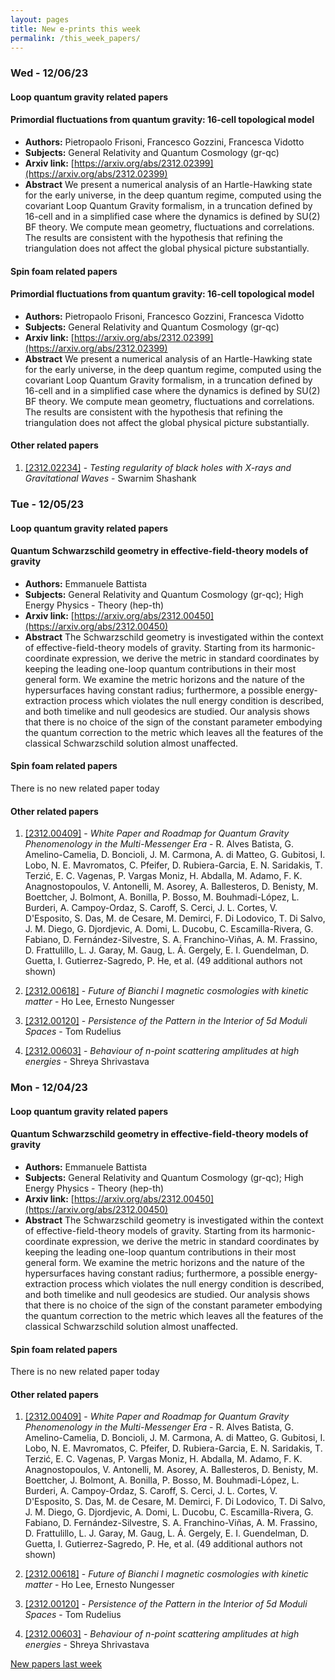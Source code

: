 ```yaml
---
layout: pages
title: New e-prints this week
permalink: /this_week_papers/
---
```




### Wed - 12/06/23

#### Loop quantum gravity related papers

#### **Primordial fluctuations from quantum gravity: 16-cell topological model**
 - **Authors:** Pietropaolo Frisoni, Francesco Gozzini, Francesca Vidotto
 - **Subjects:** General Relativity and Quantum Cosmology (gr-qc)
 - **Arxiv link:** [https://arxiv.org/abs/2312.02399](https://arxiv.org/abs/2312.02399)
 - **Abstract**
 We present a numerical analysis of an Hartle-Hawking state for the early universe, in the deep quantum regime, computed using the covariant Loop Quantum Gravity formalism, in a truncation defined by 16-cell and in a simplified case where the dynamics is defined by SU(2) BF theory. We compute mean geometry, fluctuations and correlations. The results are consistent with the hypothesis that refining the triangulation does not affect the global physical picture substantially. 

#### Spin foam related papers

#### **Primordial fluctuations from quantum gravity: 16-cell topological model**
 - **Authors:** Pietropaolo Frisoni, Francesco Gozzini, Francesca Vidotto
 - **Subjects:** General Relativity and Quantum Cosmology (gr-qc)
 - **Arxiv link:** [https://arxiv.org/abs/2312.02399](https://arxiv.org/abs/2312.02399)
 - **Abstract**
 We present a numerical analysis of an Hartle-Hawking state for the early universe, in the deep quantum regime, computed using the covariant Loop Quantum Gravity formalism, in a truncation defined by 16-cell and in a simplified case where the dynamics is defined by SU(2) BF theory. We compute mean geometry, fluctuations and correlations. The results are consistent with the hypothesis that refining the triangulation does not affect the global physical picture substantially. 



#### Other related papers

1. [[2312.02234]](https://arxiv.org/abs/2312.02234) - *Testing regularity of black holes with X-rays and Gravitational Waves* - Swarnim Shashank



### Tue - 12/05/23

#### Loop quantum gravity related papers

#### **Quantum Schwarzschild geometry in effective-field-theory models of  gravity**
 - **Authors:** Emmanuele Battista
 - **Subjects:** General Relativity and Quantum Cosmology (gr-qc); High Energy Physics - Theory (hep-th)
 - **Arxiv link:** [https://arxiv.org/abs/2312.00450](https://arxiv.org/abs/2312.00450)
 - **Abstract**
 The Schwarzschild geometry is investigated within the context of effective-field-theory models of gravity. Starting from its harmonic-coordinate expression, we derive the metric in standard coordinates by keeping the leading one-loop quantum contributions in their most general form. We examine the metric horizons and the nature of the hypersurfaces having constant radius; furthermore, a possible energy-extraction process which violates the null energy condition is described, and both timelike and null geodesics are studied. Our analysis shows that there is no choice of the sign of the constant parameter embodying the quantum correction to the metric which leaves all the features of the classical Schwarzschild solution almost unaffected. 

#### Spin foam related papers

There is no new related paper today 



#### Other related papers

1. [[2312.00409]](https://arxiv.org/abs/2312.00409) - *White Paper and Roadmap for Quantum Gravity Phenomenology in the  Multi-Messenger Era* - R. Alves Batista, G. Amelino-Camelia, D. Boncioli, J. M. Carmona, A. di Matteo, G. Gubitosi, I. Lobo, N. E. Mavromatos, C. Pfeifer, D. Rubiera-Garcia, E. N. Saridakis, T. Terzić, E. C. Vagenas, P. Vargas Moniz, H. Abdalla, M. Adamo, F. K. Anagnostopoulos, V. Antonelli, M. Asorey, A. Ballesteros, D. Benisty, M. Boettcher, J. Bolmont, A. Bonilla, P. Bosso, M. Bouhmadi-López, L. Burderi, A. Campoy-Ordaz, S. Caroff, S. Cerci, J. L. Cortes, V. D'Esposito, S. Das, M. de Cesare, M. Demirci, F. Di Lodovico, T. Di Salvo, J. M. Diego, G. Djordjevic, A. Domi, L. Ducobu, C. Escamilla-Rivera, G. Fabiano, D. Fernández-Silvestre, S. A. Franchino-Viñas, A. M. Frassino, D. Frattulillo, L. J. Garay, M. Gaug, L. Á. Gergely, E. I. Guendelman, D. Guetta, I. Gutierrez-Sagredo, P. He,  et al. (49 additional authors not shown)

1. [[2312.00618]](https://arxiv.org/abs/2312.00618) - *Future of Bianchi I magnetic cosmologies with kinetic matter* - Ho Lee, Ernesto Nungesser

1. [[2312.00120]](https://arxiv.org/abs/2312.00120) - *Persistence of the Pattern in the Interior of 5d Moduli Spaces* - Tom Rudelius

1. [[2312.00603]](https://arxiv.org/abs/2312.00603) - *Behaviour of n-point scattering amplitudes at high energies* - Shreya Shrivastava



### Mon - 12/04/23

#### Loop quantum gravity related papers

#### **Quantum Schwarzschild geometry in effective-field-theory models of  gravity**
 - **Authors:** Emmanuele Battista
 - **Subjects:** General Relativity and Quantum Cosmology (gr-qc); High Energy Physics - Theory (hep-th)
 - **Arxiv link:** [https://arxiv.org/abs/2312.00450](https://arxiv.org/abs/2312.00450)
 - **Abstract**
 The Schwarzschild geometry is investigated within the context of effective-field-theory models of gravity. Starting from its harmonic-coordinate expression, we derive the metric in standard coordinates by keeping the leading one-loop quantum contributions in their most general form. We examine the metric horizons and the nature of the hypersurfaces having constant radius; furthermore, a possible energy-extraction process which violates the null energy condition is described, and both timelike and null geodesics are studied. Our analysis shows that there is no choice of the sign of the constant parameter embodying the quantum correction to the metric which leaves all the features of the classical Schwarzschild solution almost unaffected. 

#### Spin foam related papers

There is no new related paper today 



#### Other related papers

1. [[2312.00409]](https://arxiv.org/abs/2312.00409) - *White Paper and Roadmap for Quantum Gravity Phenomenology in the  Multi-Messenger Era* - R. Alves Batista, G. Amelino-Camelia, D. Boncioli, J. M. Carmona, A. di Matteo, G. Gubitosi, I. Lobo, N. E. Mavromatos, C. Pfeifer, D. Rubiera-Garcia, E. N. Saridakis, T. Terzić, E. C. Vagenas, P. Vargas Moniz, H. Abdalla, M. Adamo, F. K. Anagnostopoulos, V. Antonelli, M. Asorey, A. Ballesteros, D. Benisty, M. Boettcher, J. Bolmont, A. Bonilla, P. Bosso, M. Bouhmadi-López, L. Burderi, A. Campoy-Ordaz, S. Caroff, S. Cerci, J. L. Cortes, V. D'Esposito, S. Das, M. de Cesare, M. Demirci, F. Di Lodovico, T. Di Salvo, J. M. Diego, G. Djordjevic, A. Domi, L. Ducobu, C. Escamilla-Rivera, G. Fabiano, D. Fernández-Silvestre, S. A. Franchino-Viñas, A. M. Frassino, D. Frattulillo, L. J. Garay, M. Gaug, L. Á. Gergely, E. I. Guendelman, D. Guetta, I. Gutierrez-Sagredo, P. He,  et al. (49 additional authors not shown)

1. [[2312.00618]](https://arxiv.org/abs/2312.00618) - *Future of Bianchi I magnetic cosmologies with kinetic matter* - Ho Lee, Ernesto Nungesser

1. [[2312.00120]](https://arxiv.org/abs/2312.00120) - *Persistence of the Pattern in the Interior of 5d Moduli Spaces* - Tom Rudelius

1. [[2312.00603]](https://arxiv.org/abs/2312.00603) - *Behaviour of n-point scattering amplitudes at high energies* - Shreya Shrivastava






[New papers last week]({{site.url}}/archived/weekly/pre-prints/2023/12/04/archived_weekly_papers.html)